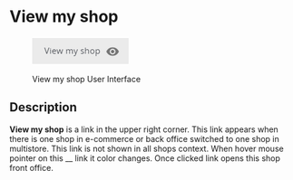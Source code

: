 # View my shop

<figure><img src="../../../.gitbook/assets/image.png" alt=""><figcaption><p>View my shop User Interface</p></figcaption></figure>

## Description

**View my shop** is a link in the upper right corner. This link appears when there is one shop in e-commerce or back office switched to one shop in multistore. This link is not shown in all shops context. When hover mouse pointer on this __ link it color changes. Once clicked link opens this shop front office.
